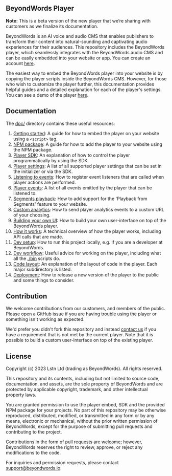 ## BeyondWords Player

**Note:** This is a beta version of the new player that we’re sharing with customers as we finalize its documentation.

BeyondWords is an AI voice and audio CMS that enables publishers to transform their content into natural-sounding and captivating audio experiences for their audiences.
This repository includes the BeyondWords player, which seamlessly integrates with the BeyondWords audio CMS and can be easily embedded into your website or app. You can create an account
[here](https://dash.beyondwords.io/auth/signup).


The easiest way to embed the BeyondWords player into your website is by copying
the player scripts inside the BeyondWords CMS. However, for those who wish to
customize the player further, this documentation provides helpful guides and a
detailed explanation for each of the player's settings. You can see a demo of
the player
[here](https://beyondwords-core.github.io/playback-from-paragraphs-prototype/).

## Documentation

The [doc/](doc/) directory contains these useful resources:

1. [Getting started](./doc/getting-started.md): A guide for how
to embed the player on your website using a `<script>` tag.
2. [NPM package](./doc/npm-package.md): A guide for how to add the
player to your website using the NPM package.
3. [Player SDK](./doc/player-sdk.md): An explanation of how to control the
player programmatically by using the SDK.
4. [Player settings](./doc/player-settings.md): A list of all supported player
settings that can be set in the initializer or via the SDK.
5. [Listening to events](./doc/listening-to-events.md): How to register event
listeners that are called when player actions are performed.
6. [Player events](./doc/player-events.md): A list of all events emitted by
the player that can be listened to.
7. [Segments playback](./doc/segments-playback.md): How to add support for
the 'Playback from Segments' feature to your website.
8. [Custom analytics](./doc/custom-analytics.md): How to send player analytics
events to a custom URL of your choosing.
9. [Building your own UI](./doc/building-your-own-ui.md): How to build your own
user-interface on top of the BeyondWords player.
10. [How it works](./doc/how-it-works.md): A technical overview of how the
player works, including API calls that are made.
11. [Dev setup](./doc/dev-setup.md): How to run this project locally, e.g. if
you are a developer at BeyondWords.
12. [Dev workflow](./doc/dev-workflow.md): Useful advice for working on the
player, including what all the [./bin](bin/) scripts do.
13. [Code layout](./doc/code-layout.md): An explanation of the layout of code in
the player. Each major subdirectory is listed.
14. [Deployment](./doc/deployment.md): How to release a new version of the player
to the public and some things to consider.

## Contribution

We welcome contributions from our customers, and members of the public. Please
open a GitHub issue if you are having trouble using the player or something
isn't working as expected.

We'd prefer you didn't fork this repository and instead
[contact us](mailto:support@beyondwords.io) if you have a requirement that is
not met by the current player. Note that it is possible to build a custom
user-interface on top of the existing player.

## License

Copyright (c) 2023 Lstn Ltd (trading as BeyondWords). All rights reserved.

This repository and its contents, including but not limited to source code, documentation, and assets, are the sole property of BeyondWords and are protected by applicable copyright, trademark, and other intellectual property laws.

You are granted permission to use the player embed, SDK and the provided NPM package for your projects. No part of this repository may be otherwise reproduced, distributed, modified, or transmitted in any form or by any means, electronic or mechanical, without the prior written permission of BeyondWords, except for the purpose of submitting pull requests and contributing to the project.

Contributions in the form of pull requests are welcome; however, BeyondWords reserves the right to review, approve, or reject any modifications to the code.

For inquiries and permission requests, please contact support@beyondwords.io.
